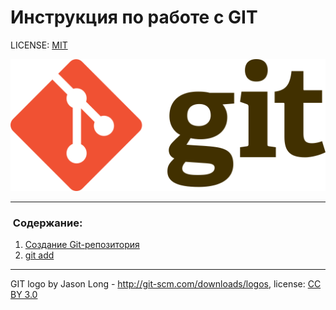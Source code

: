 # Инструкция по работе с GIT

LICENSE: [MIT](./license.md)

![git-logo](./assets/git-logo.png)

---

###  Содержание:
1. [Создание Git-репозитория](./init.md)
2. [git add](./add.md)




---

GIT logo by Jason Long - http://git-scm.com/downloads/logos, license: [CC BY 3.0](https://creativecommons.org/licenses/by/3.0/) 
